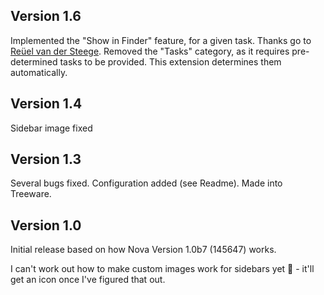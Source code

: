 ## Version 1.6

Implemented the "Show in Finder" feature, for a given task. Thanks go to [Reüel van der Steege](https://github.com/rvdsteege).
Removed the "Tasks" category, as it requires pre-determined tasks to be provided. This extension determines them automatically.

## Version 1.4

Sidebar image fixed

## Version 1.3

Several bugs fixed.
Configuration added (see Readme).
Made into Treeware.

## Version 1.0

Initial release based on how Nova Version 1.0b7 (145647) works.

I can't work out how to make custom images work for sidebars yet 🤯 - it'll get an icon once I've figured that out.
